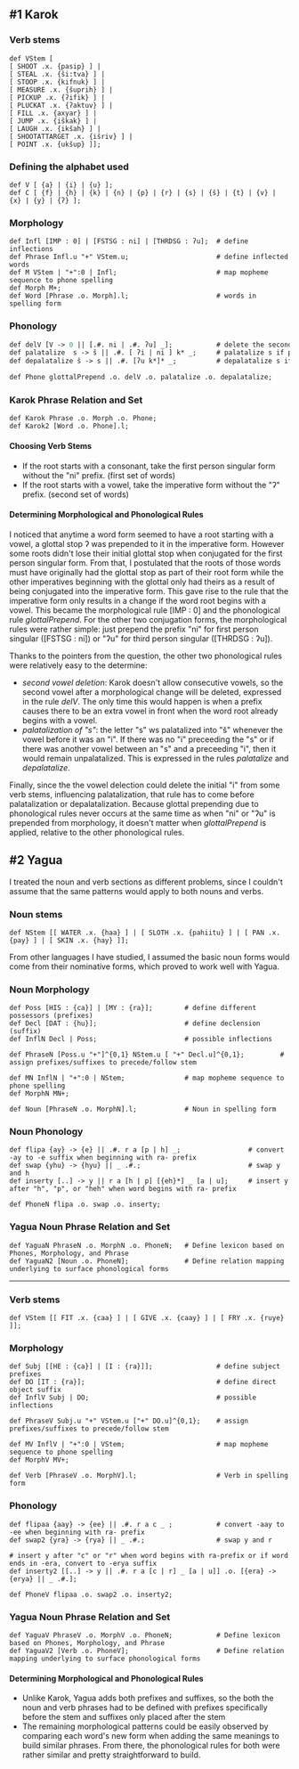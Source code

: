## \#1 Karok
### Verb stems
```
def VStem [ 
[ SHOOT .x. {pasip} ] | 
[ STEAL .x. {ši:tva} ] | 
[ STOOP .x. {kifnuk} ] | 
[ MEASURE .x. {šuprih} ] | 
[ PICKUP .x. {ʔifik} ] | 
[ PLUCKAT .x. {ʔaktuv} ] | 
[ FILL .x. {axyar} ] | 
[ JUMP .x. {iškak} ] | 
[ LAUGH .x. {ikšah} ] | 
[ SHOOTATTARGET .x. {išriv} ] | 
[ POINT .x. {ukšup} ]];
```

### Defining the alphabet used
```
def V [ {a} | {i} | {u} ];
def C [ {f} | {h} | {k} | {n} | {p} | {r} | {s} | {š} | {t} | {v} | {x} | {y} | {ʔ} ];
```


### Morphology
```
def Infl [IMP : 0] | [FSTSG : ni] | [THRDSG : ʔu]; 	# define inflections
def Phrase Infl.u "+" VStem.u; 						# define inflected words
def M VStem | "+":0 | Infl; 						# map mopheme sequence to phone spelling
def Morph M+;
def Word [Phrase .o. Morph].l; 						# words in spelling form
```

### Phonology
```def glottalPrepend [..] -> {ʔ} || .#. _ V ; 		# prepend a glottal stop if starts with vowel
def delV [V -> 0 || [.#. ni | .#. ʔu] _]; 			# delete the second of two consecutive vowels
def palatalize  s -> š || .#. [ ʔi | ni ] k* _; 	# palatalize s if preceeding vowel is i
def depalatalize š -> s || .#. [ʔu k*]* _; 			# depalatalize s if preceeding vowel is not i

def Phone glottalPrepend .o. delV .o. palatalize .o. depalatalize;
```

### Karok Phrase Relation and Set
```
def Karok Phrase .o. Morph .o. Phone;
def Karok2 [Word .o. Phone].l;
```

#### Choosing Verb Stems
- If the root starts with a consonant, take the first person singular form without the "ni" prefix. (first set of words)
- If the root starts with a vowel, take the imperative form without the "ʔ" prefix. (second set of words)

#### Determining Morphological and Phonological Rules
I noticed that anytime a word form seemed to have a root starting with a vowel, a glottal stop ʔ was prepended to it in the imperative form. However some roots didn't lose their initial glottal stop when conjugated for the first person singular form. From that, I postulated that the roots of those words must have originally had the glottal stop as part of their root form while the other imperatives beginning with the glottal only had theirs as a result of being conjugated into the imperative form. This gave rise to the rule that the imperative form only results in a change if the word root begins with a vowel. This became the morphological rule [IMP : 0] and the phonological rule _glottalPrepend_.  For the other two conjugation forms, the morphological rules were rather simple: just prepend the prefix "ni" for first person singular ([FSTSG : ni]) or "ʔu" for third person singular ([THRDSG : ʔu]).

Thanks to the pointers from the question, the other two phonological rules were relatively easy to the determine: 
- _second vowel deletion_: Karok doesn't allow consecutive vowels, so the second vowel after a morphological change will be deleted, expressed in the rule _delV_. The only time this would happen is when a prefix causes there to be an extra vowel in front when the word root already begins with a vowel.
- _palatalization of "s"_: the letter "s" ws palatalized into "š" whenever the vowel before it was an "i". If there was no "i" preceeding the "s" or if there was another vowel between an "s" and a preceeding "i", then it would remain unpalatalized. This is expressed in the rules _palatalize_ and _depalatalize_.

Finally, since the the vowel delection could delete the initial "i" from some verb stems, influencing palatalization, that rule has to come before palatalization or depalatalization. Because glottal prepending due to phonological rules never occurs at the same time as when "ni" or "ʔu" is prepended from morphology, it doesn't matter when _glottalPrepend_ is applied, relative to the other phonological rules.

## \#2 Yagua
I treated the noun and verb sections as different problems, since I couldn't assume that the same patterns would apply to both nouns and verbs.

### Noun stems
```
def NStem [[ WATER .x. {haa} ] | [ SLOTH .x. {pahiitu} ] | [ PAN .x. {pay} ] | [ SKIN .x. {hay} ]];
```
From other languages I have studied, I assumed the basic noun forms would come from their nominative forms, which proved to work well with Yagua.

### Noun Morphology
```
def Poss [HIS : {ca}] | [MY : {ra}]; 		# define different possessors (prefixes)
def Decl [DAT : {hu}]; 						# define declension (suffix)
def InflN Decl | Poss; 						# possible inflections

def PhraseN [Poss.u "+"]^{0,1} NStem.u [ "+" Decl.u]^{0,1}; 		# assign prefixes/suffixes to precede/follow stem

def MN InflN | "+":0 | NStem; 				# map mopheme sequence to phone spelling
def MorphN MN+;

def Noun [PhraseN .o. MorphN].l;			# Noun in spelling form
```

### Noun Phonology
```
def flipa {ay} -> {e} || .#. r a [p | h] _; 				# convert -ay to -e suffix when beginning with ra- prefix
def swap {yhu} -> {hyu} || _ .#.;							# swap y and h
def inserty [..] -> y || r a [h | p] [{eh}*] _ [a | u]; 	# insert y after "h", "p", or "heh" when word begins with ra- prefix

def PhoneN flipa .o. swap .o. inserty;
```

### Yagua Noun Phrase Relation and Set
```
def YaguaN PhraseN .o. MorphN .o. PhoneN; 	# Define lexicon based on Phones, Morphology, and Phrase
def YaguaN2 [Noun .o. PhoneN];				# Define relation mapping underlying to surface phonological forms
```

---
### Verb stems
```def VStem [[ FIT .x. {caa} ] | [ GIVE .x. {caay} ] | [ FRY .x. {ruye} ]];```

### Morphology
```
def Subj [[HE : {ca}] | [I : {ra}]]; 				# define subject prefixes
def DO [IT : {ra}]; 								# define direct object suffix
def InflV Subj | DO; 								# possible inflections

def PhraseV Subj.u "+" VStem.u ["+" DO.u]^{0,1}; 	# assign prefixes/suffixes to precede/follow stem

def MV InflV | "+":0 | VStem; 						# map mopheme sequence to phone spelling
def MorphV MV+;

def Verb [PhraseV .o. MorphV].l;					# Verb in spelling form
```

### Phonology
```
def flipaa {aay} -> {ee} || .#. r a c _ ; 			# convert -aay to -ee when beginning with ra- prefix
def swap2 {yra} -> {rya} || _ .#.; 					# swap y and r

# insert y after "c" or "r" when word begins with ra-prefix or if word ends in -era, convert to -erya suffix
def inserty2 [[..] -> y || .#. r a [c | r] _ [a | u]] .o. [{era} -> {erya} || _ .#.]; 		

def PhoneV flipaa .o. swap2 .o. inserty2;
```


### Yagua Noun Phrase Relation and Set
```
def YaguaV PhraseV .o. MorphV .o. PhoneN; 			# Define lexicon based on Phones, Morphology, and Phrase
def YaguaV2 [Verb .o. PhoneV];						# Define relation mapping underlying to surface phonological forms
```

#### Determining Morphological and Phonological Rules
- Unlike Karok, Yagua adds both prefixes and suffixes, so the both the noun and verb phrases had to be defined with prefixes specifically before the stem and suffixes only placed after the stem
- The remaining morphological patterns could be easily observed by comparing each word's new form when adding the same meanings to build similar phrases. From there, the phonological rules for both were rather similar and pretty straightforward to build. 
